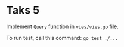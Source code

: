 # Taks 5

Implement `Query` function in `vies/vies.go` file.

To run test, call this command:
```go test ./...```

